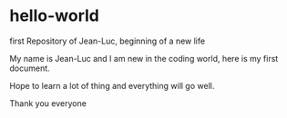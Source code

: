 # hello-world
first Repository of Jean-Luc, beginning of a new life

My name is Jean-Luc and I am new in the coding world, here is my first document.

Hope to learn a lot of thing and everything will go well.

Thank you everyone
